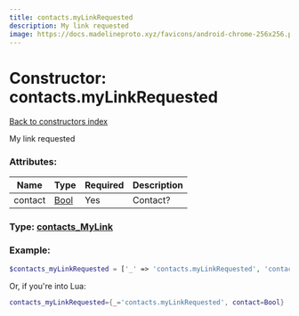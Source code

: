 ```yaml
---
title: contacts.myLinkRequested
description: My link requested
image: https://docs.madelineproto.xyz/favicons/android-chrome-256x256.png
---
```

# Constructor: contacts.myLinkRequested  
[Back to constructors index](index.md)



My link requested

### Attributes:

| Name     |    Type       | Required | Description |
|----------|---------------|----------|-------------|
|contact|[Bool](../types/Bool.md) | Yes|Contact?|



### Type: [contacts\_MyLink](../types/contacts_MyLink.md)


### Example:

```php
$contacts_myLinkRequested = ['_' => 'contacts.myLinkRequested', 'contact' => Bool];
```  


Or, if you're into Lua:

```lua
contacts_myLinkRequested={_='contacts.myLinkRequested', contact=Bool}

```


